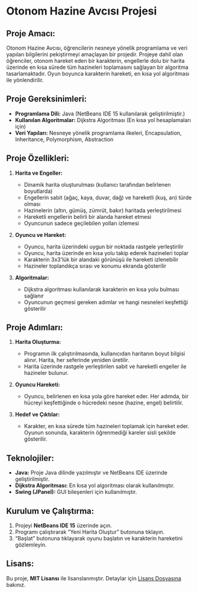 # Otonom Hazine Avcısı Projesi

## Proje Amacı:
Otonom Hazine Avcısı, öğrencilerin nesneye yönelik programlama ve veri yapıları bilgilerini pekiştirmeyi amaçlayan bir projedir. Projeye dahil olan öğrenciler, otonom hareket eden bir karakterin, engellerle dolu bir harita üzerinde en kısa sürede tüm hazineleri toplamasını sağlayan bir algoritma tasarlamaktadır. Oyun boyunca karakterin hareketi, en kısa yol algoritması ile yönlendirilir.

## Proje Gereksinimleri:
- **Programlama Dili:** Java (NetBeans IDE 15 kullanılarak geliştirilmiştir.)
- **Kullanılan Algoritmalar:** Dijkstra Algoritması (En kısa yol hesaplamaları için)
- **Veri Yapıları:** Nesneye yönelik programlama ilkeleri, Encapsulation, Inheritance, Polymorphism, Abstraction

## Proje Özellikleri:
1. **Harita ve Engeller:** 
   - Dinamik harita oluşturulması (kullanıcı tarafından belirlenen boyutlarda)
   - Engellerin sabit (ağaç, kaya, duvar, dağ) ve hareketli (kuş, arı) türde olması
   - Hazinelerin (altın, gümüş, zümrüt, bakır) haritada yerleştirilmesi
   - Hareketli engellerin belirli bir alanda hareket etmesi
   - Oyuncunun sadece geçilebilen yolları izlemesi

2. **Oyuncu ve Hareket:**
   - Oyuncu, harita üzerindeki uygun bir noktada rastgele yerleştirilir
   - Oyuncu, harita üzerinde en kısa yolu takip ederek hazineleri toplar
   - Karakterin 3x3'lük bir alandaki görünüşü ile hareketi izlenebilir
   - Hazineler toplandıkça sırası ve konumu ekranda gösterilir

3. **Algoritmalar:**
   - Dijkstra algoritması kullanılarak karakterin en kısa yolu bulması sağlanır
   - Oyuncunun geçmesi gereken adımlar ve hangi nesneleri keşfettiği gösterilir

## Proje Adımları:
1. **Harita Oluşturma:** 
   - Programın ilk çalıştırılmasında, kullanıcıdan haritanın boyut bilgisi alınır. Harita, her seferinde yeniden üretilir.
   - Harita üzerinde rastgele yerleştirilen sabit ve hareketli engeller ile hazineler bulunur.
   
2. **Oyuncu Hareketi:** 
   - Oyuncu, belirlenen en kısa yola göre hareket eder. Her adımda, bir hücreyi keşfettiğinde o hücredeki nesne (hazine, engel) belirtilir.

3. **Hedef ve Çıktılar:** 
   - Karakter, en kısa sürede tüm hazineleri toplamak için hareket eder. Oyunun sonunda, karakterin öğrenmediği kareler sisli şekilde gösterilir.

## Teknolojiler:
- **Java:** Proje Java dilinde yazılmıştır ve NetBeans IDE üzerinde geliştirilmiştir.
- **Dijkstra Algoritması:** En kısa yol algoritması olarak kullanılmıştır.
- **Swing (JPanel):** GUI bileşenleri için kullanılmıştır.

## Kurulum ve Çalıştırma:
1. Projeyi **NetBeans IDE 15** üzerinde açın.
2. Programı çalıştırarak “Yeni Harita Oluştur” butonuna tıklayın.
3. “Başlat” butonuna tıklayarak oyunu başlatın ve karakterin hareketini gözlemleyin.

## Lisans:
Bu proje, **MIT Lisansı** ile lisanslanmıştır. Detaylar için [Lisans Dosyasına](LICENSE) bakınız.
